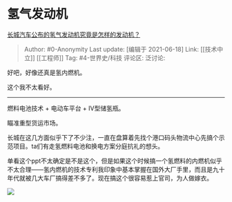 # 氢气发动机
[长城汽车公布的氢气发动机究竟是怎样的发动机？](https://www.zhihu.com/question/465493444/answer/1945112927)

> Author: #0-Anonymity
> Last update: [编辑于 2021-06-18]
> Link: [[技术中立]] [[工程师]]
> Tag: #4-世界史/科技
> 评论区:
> 泛讨论:

好吧，好像还真是氢内燃机。

这个我不太看好。

---

燃料电池技术 + 电动车平台 + IV型储氢瓶。

瞄准重型货运市场。

长城在这几方面似乎下了不少注，一直在盘算着先找个港口码头物流中心先搞个示范项目。ta们有走氢燃料电池和换电方案分庭抗礼的想头。

单看这个ppt不太确定是不是这个，但是如果这个时候搞一个氢燃料的内燃机似乎不太合理——氢内燃机的技术专利我印象中基本掌握在国外大厂手里，而且是九十年代就被几大车厂搞得差不多了。现在搞这个很容易惹上官司，为人做嫁衣。

![](https://pic1.zhimg.com/50/v2-f32de4c03719b4b300f79982f22df1bb_hd.jpg?source=1940ef5c)
